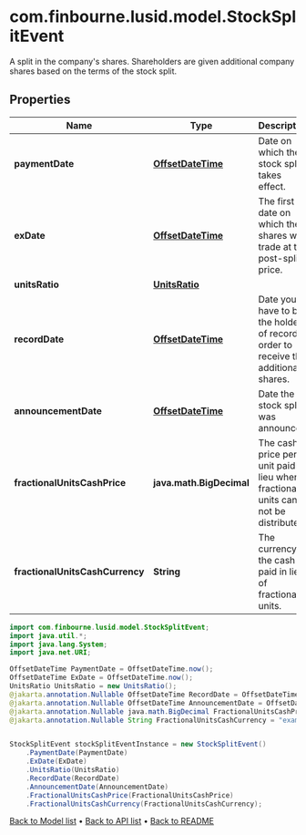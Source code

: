 # com.finbourne.lusid.model.StockSplitEvent
A split in the company's shares. Shareholders are given additional company shares based on the terms of the stock split.

## Properties

Name | Type | Description | Notes
------------ | ------------- | ------------- | -------------
**paymentDate** | [**OffsetDateTime**](OffsetDateTime.md) | Date on which the stock split takes effect. | [optional] [default to OffsetDateTime]
**exDate** | [**OffsetDateTime**](OffsetDateTime.md) | The first date on which the shares will trade at the post-split price. | [optional] [default to OffsetDateTime]
**unitsRatio** | [**UnitsRatio**](UnitsRatio.md) |  | [default to UnitsRatio]
**recordDate** | [**OffsetDateTime**](OffsetDateTime.md) | Date you have to be the holder of record in order to receive the additional shares. | [optional] [default to OffsetDateTime]
**announcementDate** | [**OffsetDateTime**](OffsetDateTime.md) | Date the stock split was announced. | [optional] [default to OffsetDateTime]
**fractionalUnitsCashPrice** | **java.math.BigDecimal** | The cash price per unit paid in lieu when fractional units can not be distributed. | [optional] [default to java.math.BigDecimal]
**fractionalUnitsCashCurrency** | **String** | The currency of the cash paid in lieu of fractional units. | [optional] [default to String]

```java
import com.finbourne.lusid.model.StockSplitEvent;
import java.util.*;
import java.lang.System;
import java.net.URI;

OffsetDateTime PaymentDate = OffsetDateTime.now();
OffsetDateTime ExDate = OffsetDateTime.now();
UnitsRatio UnitsRatio = new UnitsRatio();
@jakarta.annotation.Nullable OffsetDateTime RecordDate = OffsetDateTime.now();
@jakarta.annotation.Nullable OffsetDateTime AnnouncementDate = OffsetDateTime.now();
@jakarta.annotation.Nullable java.math.BigDecimal FractionalUnitsCashPrice = new java.math.BigDecimal("100.00");
@jakarta.annotation.Nullable String FractionalUnitsCashCurrency = "example FractionalUnitsCashCurrency";


StockSplitEvent stockSplitEventInstance = new StockSplitEvent()
    .PaymentDate(PaymentDate)
    .ExDate(ExDate)
    .UnitsRatio(UnitsRatio)
    .RecordDate(RecordDate)
    .AnnouncementDate(AnnouncementDate)
    .FractionalUnitsCashPrice(FractionalUnitsCashPrice)
    .FractionalUnitsCashCurrency(FractionalUnitsCashCurrency);
```


[Back to Model list](../README.md#documentation-for-models) &#8226; [Back to API list](../README.md#documentation-for-api-endpoints) &#8226; [Back to README](../README.md)
